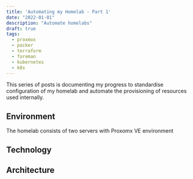 ```yaml
---
title: 'Automating my Homelab - Part 1'
date: "2022-01-01"
description: "Automate homelabs"
draft: true
tags: 
  - proxmox
  - packer
  - terraform
  - foreman
  - kubernetes
  - k8s
---
```


This series of posts is documenting my progress to standardise configuration of my homelab and automate the provisioning of resources used internally.

## Environment

The homelab consists of two servers with Proxomx VE environment 

## Technology

## Architecture